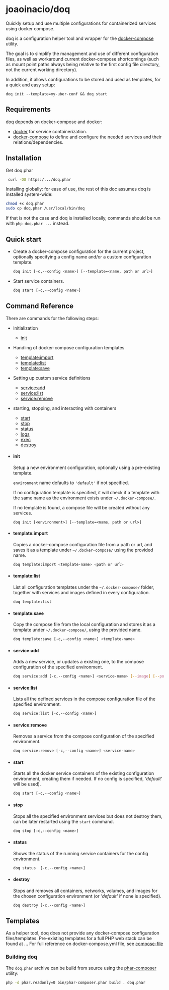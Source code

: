 # joaoinacio/doq

Quickly setup and use multiple configurations for containerized services using docker compose.

doq is a configuration helper tool and wrapper for the [docker-compose](https://docs.docker.com/compose) utility.

The goal is to simplify the management and use of different configuration files, as well as workaround current docker-compose shortcomings
(such as mount point paths always being relative to the first config file directory, not the current working directory).

In addition, it allows configurations to be stored and used as templates, for a quick and easy setup:
```
doq init --template=my-uber-conf && doq start
```

## Requirements

doq depends on docker-compose and docker:

* [docker](https://www.docker.com/products/docker) for service containerization.
* [docker-compose](https://docs.docker.com/compose/install/) to define and configure the needed services and their relations/dependencies.

## Installation

Get doq.phar

 ``` sh
  curl -OU https:/.../doq.phar

 ```

Installing globally: for ease of use, the rest of this doc assumes doq is installed system-wide:

  ``` sh
  chmod +x doq.phar
  sudo cp doq.phar /usr/local/bin/doq
 ```

 If that is not the case and doq is installed locally, commands should be run with `php doq.phar ...` instead.


## Quick start

 * Create a docker-compose configuration for the current project, optionally specifying a config name and/or a custom configuration template.

    ``` sh
    doq init [-c,--config <name>] [--template=<name, path or url>]
    ```

 * Start service containers.

    ``` sh
    doq start [-c,--config <name>]
    ```


## Command Reference

There are commands for the following steps:

 * Initialization
   * [init](#init)
 * Handling of docker-compose configuration templates
   * [template:import](#templateimport)
   * [template:list](#templatelist)
   * [template:save](#templatesave)
 * Setting up custom service definitions
   * [service:add](#serviceadd)
   * [service:list](#servicelist)
   * [service:remove](#serviceremove)
 * starting, stopping, and interacting with containers
   * [start](#start)
   * [stop](#stop)
   * [status](#status)
   * [logs](#logs)
   * [exec](#exec)
   * [destroy](#destroy)


* #### init

    Setup a new environment configuration, optionally using a pre-existing template.

    `environment` name defaults to `'default'` if not specified.

    If no configuration template is specified, it will check if a template with the same
    name as the environment exists under `~/.docker-compose/`.

    If no template is found, a compose file will be created without any services.

    ```
    doq init [<environment>] [--template=<name, path or url>]
    ```

* #### template:import

    Copies a docker-compose configuration file from a path or url, and saves it as a template under `~/.docker-compose/` using the provided name.

    ``` bash
    doq template:import <template-name> <path or url>
    ```

* #### template:list

    List all configuration templates under the `~/.docker-compose/` folder, together with services and images defined in every configuration.

    ```sh
    doq template:list
    ```

* #### template:save

    Copy the compose file from the local configuration and stores it as a template under `~/.docker-compose/`, using the provided name.

    ``` bash
    doq template:save [-c,--config <name>] <template-name>
    ```

* #### service:add

   Adds a new service, or updates a existing one, to the compose configuration of the specified environment.

   ``` bash
   doq service:add [-c,--config <name>] <service-name> [--image] [--ports] [--command] [--mounts] [--links] [--envs]
   ```

 * #### service:list

   Lists all the defined services in the compose configuration file of the specified environment.

   ``` bash
   doq service:list [-c,--config <name>]
   ```

* #### service:remove

   Removes a service from the compose configuration of the specified environment.

   ``` bash
   doq service:remove [-c,--config <name>] <service-name>
   ```

 * #### start

   Starts all the docker service containers of the existing configuration environment, creating them if needed. If no config is specified, *'default'* will be used).

   ``` bash
   doq start [-c,--config <name>]
   ```

 * #### stop

   Stops all the specified environment services but does not destroy them, can be later restarted using the `start` command.

   ``` bash
   doq stop [-c,--config <name>]
   ```

 * #### status

   Shows the status of the running service containers for the config environment.

   ``` bash
   doq status  [-c,--config <name>]
   ```

 * #### destroy

   Stops and removes all containers, networks, volumes, and images for the chosen configuration environment (or *'default'* if none is specified).

   ``` bash
   doq destroy [-c,--config <name>]
   ```

## Templates

As a helper tool, doq does not provide any docker-compose configuration files/templates.
Pre-existing templates for a full PHP web stack can be found at ...
For full reference on docker-compose.yml file, see [compose-file](https://docs.docker.com/compose/compose-file/)


### Building doq

The `doq.phar` archive can be build from source using the [phar-composer](https://github.com/clue/phar-composer) utility:

```sh
php -d phar.readonly=0 bin/phar-composer.phar build . doq.phar
```
